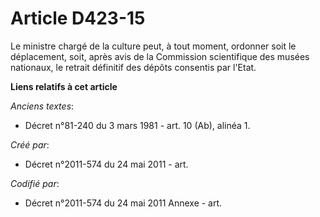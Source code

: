 # Article D423-15

Le ministre chargé de la culture peut, à tout moment, ordonner soit le déplacement, soit, après avis de la Commission
scientifique des musées nationaux, le retrait définitif des dépôts consentis par l'Etat.

**Liens relatifs à cet article**

_Anciens textes_:

  - Décret n°81-240 du 3 mars 1981 - art. 10 (Ab), alinéa 1.

_Créé par_:

  - Décret n°2011-574 du 24 mai 2011  - art.

_Codifié par_:

  - Décret n°2011-574 du 24 mai 2011 Annexe - art.
